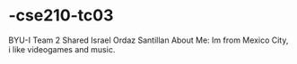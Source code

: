 # -cse210-tc03
BYU-I Team 2
Shared Israel Ordaz Santillan
About Me: Im from Mexico City, i like videogames and music. 